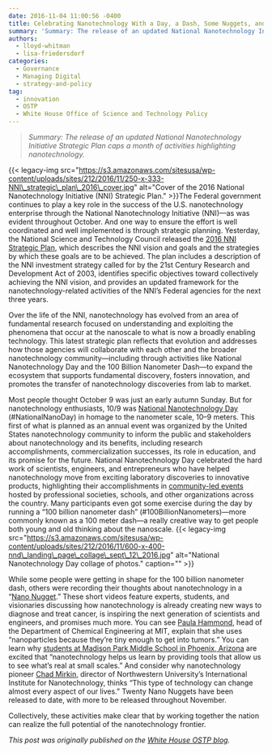 ```yaml
---
date: 2016-11-04 11:00:56 -0400
title: Celebrating Nanotechnology With a Day, a Dash, Some Nuggets, and a Plan
summary: 'Summary: The release of an updated National Nanotechnology Initiative Strategic Plan caps a month of activities highlighting nanotechnology. The Federal government continues to play a key role in the success of the U.S. nanotechnology enterprise through the National Nanotechnology Initiative (NNI)&mdash;as was'
authors:
  - lloyd-whitman
  - lisa-friedersdorf
categories:
  - Governance
  - Managing Digital
  - strategy-and-policy
tag:
  - innovation
  - OSTP
  - White House Office of Science and Technology Policy
---
```


> _Summary: The release of an updated National Nanotechnology Initiative Strategic Plan caps a month of activities highlighting nanotechnology._

{{< legacy-img src="https://s3.amazonaws.com/sitesusa/wp-content/uploads/sites/212/2016/11/250-x-333-NNI\_strategic\_plan\_2016\_cover.jpg" alt="Cover of the 2016 National Nanotechnology Initiative (NNI) Strategic Plan." >}}The Federal government continues to play a key role in the success of the U.S. nanotechnology enterprise through the National Nanotechnology Initiative (NNI)—as was evident throughout October. And one way to ensure the effort is well coordinated and well implemented is through strategic planning. Yesterday, the National Science and Technology Council released the <a href="http://www.nano.gov/2016StrategicPlan" target="_blank">2016 NNI Strategic Plan</a>, which describes the NNI vision and goals and the strategies by which these goals are to be achieved. The plan includes a description of the NNI investment strategy called for by the 21st Century Research and Development Act of 2003, identifies specific objectives toward collectively achieving the NNI vision, and provides an updated framework for the nanotechnology-related activities of the NNI’s Federal agencies for the next three years.

Over the life of the NNI, nanotechnology has evolved from an area of fundamental research focused on understanding and exploiting the phenomena that occur at the nanoscale to what is now a broadly enabling technology. This latest strategic plan reflects that evolution and addresses how those agencies will collaborate with each other and the broader nanotechnology community—including through activities like National Nanotechnology Day and the 100 Billion Nanometer Dash—to expand the ecosystem that supports fundamental discovery, fosters innovation, and promotes the transfer of nanotechnology discoveries from lab to market.

Most people thought October 9 was just an early autumn Sunday. But for nanotechnology enthusiasts, 10/9 was <a href="http://www.nano.gov/node/1657" target="_blank">National Nanotechnology Day</a> (#NationalNanoDay) in homage to the nanometer scale, 10–9 meters. This first of what is planned as an annual event was organized by the United States nanotechnology community to inform the public and stakeholders about nanotechnology and its benefits, including research accomplishments, commercialization successes, its role in education, and its promise for the future. National Nanotechnology Day celebrated the hard work of scientists, engineers, and entrepreneurs who have helped nanotechnology move from exciting laboratory discoveries to innovative products, highlighting their accomplishments in [community-led events](http://www.nano.gov/node/1641) hosted by professional societies, schools, and other organizations across the country. Many participants even got some exercise during the day by running a “100 billion nanometer dash” (#100BillionNanometers)—more commonly known as a 100 meter dash—a really creative way to get people both young and old thinking about the nanoscale. {{< legacy-img src="https://s3.amazonaws.com/sitesusa/wp-content/uploads/sites/212/2016/11/600-x-400-nnd\_landing\_page\_collage\_sept\_12\_2016.jpg" alt="National Nanotechnology Day collage of photos." caption="" >}} 

While some people were getting in shape for the 100 billion nanometer dash, others were recording their thoughts about nanotechnology in a “<a href="http://www.nano.gov/nanotv" target="_blank">Nano Nugget</a>.” These short videos feature experts, students, and visionaries discussing how nanotechnology is already creating new ways to diagnose and treat cancer, is inspiring the next generation of scientists and engineers, and promises much more. You can see [Paula Hammond](http://www.nano.gov/node/1678), head of the Department of Chemical Engineering at MIT, explain that she uses “nanoparticles because they’re tiny enough to get into tumors.” You can learn why <a href="http://www.nano.gov/node/1677" target="_blank">students at Madison Park Middle School in Phoenix, Arizona</a> are excited that “nanotechnology helps us learn by providing tools that allow us to see what’s real at small scales.” And consider why nanotechnology pioneer <a href="http://www.nano.gov/node/1689" target="_blank">Chad Mirkin</a>, director of Northwestern University&#8217;s International Institute for Nanotechnology, thinks “This type of technology can change almost every aspect of our lives.” Twenty Nano Nuggets have been released to date, with more to be released throughout November.

Collectively, these activities make clear that by working together the nation can realize the full potential of the nanotechnology frontier.

_This post was originally published on the [White House OSTP blog](https://www.whitehouse.gov/administration/eop/ostp/blog)._